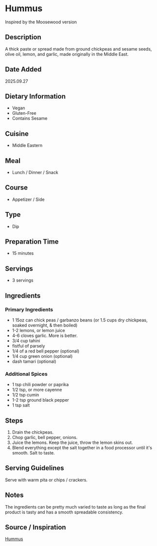 # Hummus
Inspired by the Moosewood version

## Description
A thick paste or spread made from ground chickpeas and sesame seeds, olive oil, lemon, and garlic, made originally in the Middle East.

## Date Added
2025.09.27

## Dietary Information
- Vegan
- Gluten-Free
- Contains Sesame

## Cuisine
- Middle Eastern

## Meal
- Lunch / Dinner / Snack

## Course
- Appetizer / Side

## Type
- Dip

## Preparation Time
- 15 minutes

## Servings
- 3 servings

## Ingredients
### Primary Ingredients
- 1 15oz can chick peas / garbanzo beans (or 1.5 cups dry chickpeas, soaked overnight, & then boiled)
- 1-2 lemons, or lemon juice
- 4-6 cloves garlic. More is better.
- 3/4 cup tahini
- fistful of parsely
- 1/4 of a red bell pepper (optional)
- 1/4 cup green onion (optional)
- dash tamari (optional)

### Additional Spices
- 1 tsp chili powder or paprika
- 1/2 tsp, or more cayenne
- 1/2 tsp cumin
- 1-2 tsp ground black pepper
- 1 tsp salt

## Steps  
1. Drain the chickpeas.
2. Chop garlic, bell pepper, onions.
3. Juice the lemons. Keep the juice, throw the lemon skins out.
4. Blend everything except the salt together in a food processor until it's smooth. Salt to taste.

## Serving Guidelines
Serve with warm pita or chips / crackers.

## Notes  
The ingredients can be pretty much varied to taste as long as the final product is tasty and has a smooth spreadable consistency.

## Source / Inspiration
[Hummus](https://www.reddit.com/r/recipes/comments/15al6y/hummus/)
